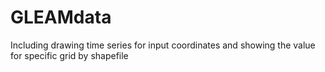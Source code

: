 # GLEAMdata
Including drawing time series for input coordinates and showing the value for specific grid by shapefile
